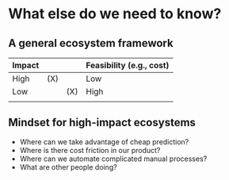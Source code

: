#  What else do we need to know?

## A general ecosystem framework

| Impact |      |        | Feasibility (e.g., cost) |
| ------ | ---- | ------ | ----------------------- |
| High   | (X)  |        | Low                     |
| Low    |  |     (X)    | High                    |
|        |      |        |                         |

## Mindset for high-impact ecosystems

- Where can we take advantage of cheap prediction?
- Where is there cost friction in our product?
- Where can we automate complicated manual processes?
- What are other people doing?

